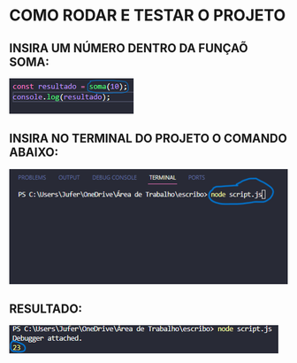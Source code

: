 # COMO RODAR E TESTAR O PROJETO

<h2>INSIRA UM NÚMERO DENTRO DA FUNÇAÕ SOMA:</h2>

<img src="./img/TESTAR.png" />


<h2>INSIRA NO TERMINAL DO PROJETO O COMANDO ABAIXO:</h2>

<img src="./img/RODAR2.png" />


<h2>RESULTADO:</h2>

<img src="./img/RESULTADO.png" />


